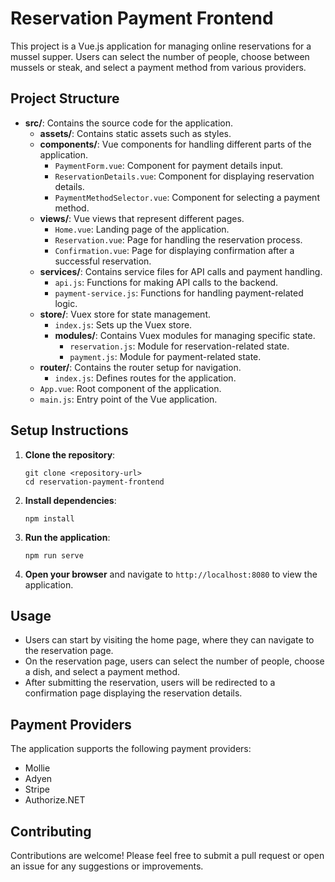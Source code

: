 # Reservation Payment Frontend

This project is a Vue.js application for managing online reservations for a mussel supper. Users can select the number of people, choose between mussels or steak, and select a payment method from various providers.

## Project Structure

- **src/**: Contains the source code for the application.
  - **assets/**: Contains static assets such as styles.
  - **components/**: Vue components for handling different parts of the application.
    - `PaymentForm.vue`: Component for payment details input.
    - `ReservationDetails.vue`: Component for displaying reservation details.
    - `PaymentMethodSelector.vue`: Component for selecting a payment method.
  - **views/**: Vue views that represent different pages.
    - `Home.vue`: Landing page of the application.
    - `Reservation.vue`: Page for handling the reservation process.
    - `Confirmation.vue`: Page for displaying confirmation after a successful reservation.
  - **services/**: Contains service files for API calls and payment handling.
    - `api.js`: Functions for making API calls to the backend.
    - `payment-service.js`: Functions for handling payment-related logic.
  - **store/**: Vuex store for state management.
    - `index.js`: Sets up the Vuex store.
    - **modules/**: Contains Vuex modules for managing specific state.
      - `reservation.js`: Module for reservation-related state.
      - `payment.js`: Module for payment-related state.
  - **router/**: Contains the router setup for navigation.
    - `index.js`: Defines routes for the application.
  - `App.vue`: Root component of the application.
  - `main.js`: Entry point of the Vue application.

## Setup Instructions

1. **Clone the repository**:
   ```
   git clone <repository-url>
   cd reservation-payment-frontend
   ```

2. **Install dependencies**:
   ```
   npm install
   ```

3. **Run the application**:
   ```
   npm run serve
   ```

4. **Open your browser** and navigate to `http://localhost:8080` to view the application.

## Usage

- Users can start by visiting the home page, where they can navigate to the reservation page.
- On the reservation page, users can select the number of people, choose a dish, and select a payment method.
- After submitting the reservation, users will be redirected to a confirmation page displaying the reservation details.

## Payment Providers

The application supports the following payment providers:
- Mollie
- Adyen
- Stripe
- Authorize.NET

## Contributing

Contributions are welcome! Please feel free to submit a pull request or open an issue for any suggestions or improvements.